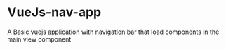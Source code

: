 # VueJs-nav-app
A Basic vuejs application with navigation bar that load components in the main view component
